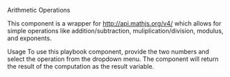 Arithmetic Operations

This component is a wrapper for http://api.mathjs.org/v4/ which allows for simple operations like addition/subtraction, muliplication/division, modulus, and exponents.


Usage
To use this playbook component, provide the two numbers and select the operation from the dropdown menu. The component will return the result of the computation as the result variable.